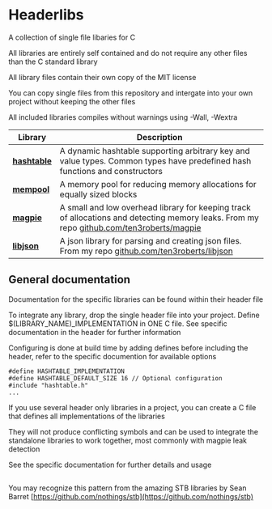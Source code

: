 # Headerlibs
A collection of single file libaries for C

All libraries are entirely self contained and do not require any other files than the C standard library

All library files contain their own copy of the MIT license

You can copy single files from this repository and intergate into your own project without keeping the other files

All included libraries compiles without warnings using -Wall, -Wextra

Library | Description
------------------------------- | -----
**[hashtable](hashtable.h)** 	| A dynamic hashtable supporting arbitrary key and value types. Common types have predefined hash functions and constructors
**[mempool](mempool.h)** 		| A memory pool for reducing memory allocations for equally sized blocks
**[magpie](magpie.h)** 			| A small and low overhead library for keeping track of allocations and detecting memory leaks. From my repo [github.com/ten3roberts/magpie](https://github.com/ten3roberts/magpie)
**[libjson](libjson.h)**		| A json library for parsing and creating json files. From my repo [github.com/ten3roberts/libjson](https://github.com/ten3roberts/libjson)

## General documentation

Documentation for the specific libraries can be found within their header file

To integrate any library, drop the single header file into your project. Define $(LIBRARY_NAME)_IMPLEMENTATION in ONE C file. See specific documentation in the header for further information

Configuring is done at build time by adding defines before including the header, refer to the specific documention for available options

```
#define HASHTABLE_IMPLEMENTATION
#define HASHTABLE_DEFAULT_SIZE 16 // Optional configuration
#include "hashtable.h"
...
```

If you use several header only libraries in a project, you can create a C file that defines all implementations of the libraries

They will not produce conflicting symbols and can be used to integrate the standalone libraries to work together, most commonly with magpie leak detection

See the specific documentation for further details and usage

##
You may recognize this pattern from the amazing STB libraries by Sean Barret [https://github.com/nothings/stb](https://github.com/nothings/stb)
